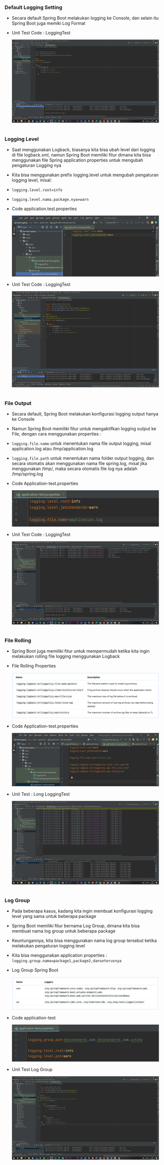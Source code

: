 ### Default Logging Setting
- Secara default Spring Boot melakukan logging ke Console, dan selain itu Spring Boot juga memiki Log Format
- Unit Test Code : LoggingTest
  
  ![](img/1.1.png)


#
### Logging Level
- Saat menggunakan Logback, biasanya kita bisa ubah level dari logging di file logback.xml, namun Spring Boot memiliki fitur dimana kita bisa menggunakan file Spring application.properties untuk mengubah pengaturan Logging nya
- Kita bisa menggunakan prefix logging.level untuk mengubah pengaturan logging level, misal:
- `logging.level.root=info`
- `logging.level.nama.package.nya=warn`
- Code application.test.properties
  
  ![](img/1.2.png)

- Unit Test Code : LoggingTest
  
  ![](img/1.3.png)

#
### File Output
- Secara default, Spring Boot melakukan konfigurasi logging output hanya ke Console
- Namun Spring Boot memiliki fitur untuk mengaktifkan logging output ke File, dengan cara menggunakan properties :
- `logging.file.name` untuk menentukan nama file output logging, misal application.log atau /tmp/application.log
- `logging.file.path` untuk menentukan nama folder output logging, dan secara otomatis akan menggunakan nama file spring.log, misal jika menggunakan /tmp/, maka secara otomatis file log nya adalah /tmp/spring.log
- Code Application-test.properties
  
    ![](img/1.4.png)

- Unit Test Code : LoggingTest 
  
    ![](img/1.5.png)


#
### File Rolling
- Spring Boot juga memiliki fitur untuk mempermudah ketika kita ingin melakukan rolling file logging menggunakan Logback
- File Rolling Properties
  
    ![](img/1.6.png)

- Code Application-test.properties
  
    ![](img/1.7.png)

- Unit Test : Long LoggingTest
  
    ![](img/2.0.png)


#
### Log Group
- Pada beberapa kasus, kadang kita ingin membuat konfigurasi logging level yang sama untuk beberapa package
- Spring Boot memiliki fitur bernama Log Group, dimana kita bisa membuat nama log group untuk beberapa package
- Keuntungannya, kita bisa menggunakan nama log group tersebut ketika melakukan pengaturan logging level
- Kita bisa menggunakan application properties :
`logging.group.nama=package1,package2,danseterusnya`

- Log Group Spring Boot
    
    ![](img/2.1.png)

- Code application-test
 
    ![](img/2.2.png)

- Unit Test Log Group
  
    ![](img/2.3.png)



